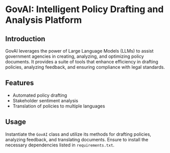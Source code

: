 # GovAI: Intelligent Policy Drafting and Analysis Platform

## Introduction

GovAI leverages the power of Large Language Models (LLMs) to assist government agencies in creating, analyzing, and optimizing policy documents. It provides a suite of tools that enhance efficiency in drafting policies, analyzing feedback, and ensuring compliance with legal standards.

## Features

- Automated policy drafting
- Stakeholder sentiment analysis
- Translation of policies to multiple languages

## Usage

Instantiate the `GovAI` class and utilize its methods for drafting policies, analyzing feedback, and translating documents. Ensure to install the necessary dependencies listed in `requirements.txt`.
